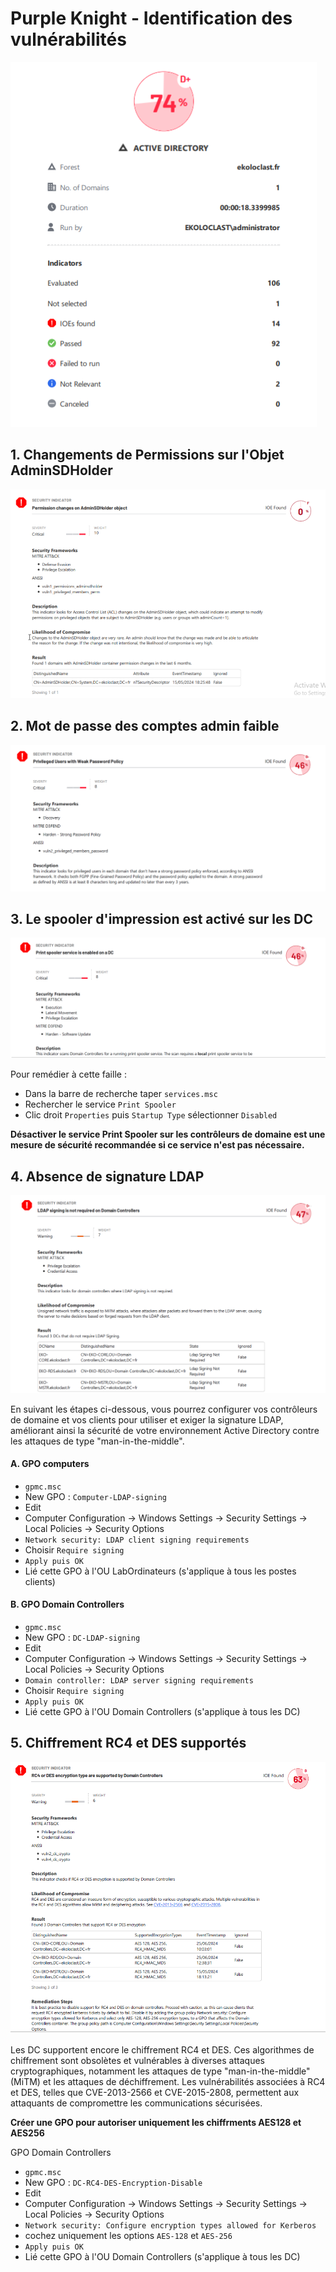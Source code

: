 
# Purple Knight - Identification des vulnérabilités

![1](https://github.com/Seyia11/capture-DHCP/blob/main/1.PNG?raw=true)


## 1. Changements de Permissions sur l'Objet AdminSDHolder

![1bis](https://github.com/Seyia11/capture-DHCP/blob/main/1bis.PNG?raw=true)

## 2. Mot de passe des comptes admin faible

![2](https://github.com/WildCodeSchool/TSSR-2402-P3-G3-BuildYourInfra-Ekoloclast/blob/main/S18/Capture%20PK/2.PNG?raw=true)

## 3. Le spooler d'impression est activé sur les DC

![3](https://github.com/WildCodeSchool/TSSR-2402-P3-G3-BuildYourInfra-Ekoloclast/blob/main/S18/Capture%20PK/3.PNG?raw=true)

Pour remédier à cette faille :

- Dans la barre de recherche taper `services.msc`
- Rechercher le service ``Print Spooler``
- Clic droit ``Properties`` puis ``Startup Type`` sélectionner ``Disabled``

**Désactiver le service Print Spooler sur les contrôleurs de domaine est une mesure de sécurité recommandée si ce service n'est pas nécessaire.**

## 4. Absence de signature LDAP

![4](https://github.com/WildCodeSchool/TSSR-2402-P3-G3-BuildYourInfra-Ekoloclast/blob/main/S18/Capture%20PK/4.PNG?raw=true)

En suivant les étapes ci-dessous, vous pourrez configurer vos contrôleurs de domaine et vos clients pour utiliser et exiger la signature LDAP, améliorant ainsi la sécurité de votre environnement Active Directory contre les attaques de type "man-in-the-middle".

#### A. GPO computers

- ``gpmc.msc``
- New GPO : ``Computer-LDAP-signing``
- Edit 
- Computer Configuration -> Windows Settings -> Security Settings -> Local Policies -> Security Options
- ``Network security: LDAP client signing requirements``
- Choisir ``Require signing``
- ``Apply puis OK``
- Lié cette GPO à l'OU LabOrdinateurs (s'applique à tous les postes clients)

#### B. GPO Domain Controllers

- ``gpmc.msc``
- New GPO : ``DC-LDAP-signing``
- Edit 
- Computer Configuration -> Windows Settings -> Security Settings -> Local Policies -> Security Options
- ``Domain controller: LDAP server signing requirements``
- Choisir ``Require signing``
- ``Apply puis OK``
- Lié cette GPO à l'OU Domain Controllers (s'applique à tous les DC)


## 5. Chiffrement RC4 et DES supportés

![5](https://github.com/WildCodeSchool/TSSR-2402-P3-G3-BuildYourInfra-Ekoloclast/blob/main/S18/Capture%20PK/5.PNG?raw=true)


Les DC supportent encore le chiffrement RC4 et DES. Ces algorithmes de chiffrement sont obsolètes et vulnérables à diverses attaques cryptographiques, notamment les attaques de type "man-in-the-middle" (MiTM) et les attaques de déchiffrement. Les vulnérabilités associées à RC4 et DES, telles que CVE-2013-2566 et CVE-2015-2808, permettent aux attaquants de compromettre les communications sécurisées.

**Créer une GPO pour autoriser uniquement les chiffrments AES128 et AES256**

GPO Domain Controllers

- ``gpmc.msc``
- New GPO : ``DC-RC4-DES-Encryption-Disable``
- Edit 
- Computer Configuration -> Windows Settings -> Security Settings -> Local Policies -> Security Options
- ``Network security: Configure encryption types allowed for Kerberos``
- cochez uniquement les options ``AES-128`` et ``AES-256``
- ``Apply puis OK``
- Lié cette GPO à l'OU Domain Controllers (s'applique à tous les DC)
